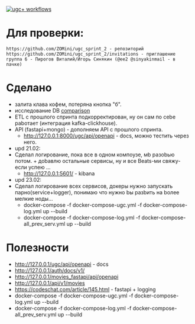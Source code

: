 [![ugc+ workflows](https://github.com/ZOMini/ugc_sprint_2/actions/workflows/python.yml/badge.svg)](https://github.com/ZOMini/ugc_sprint_2/actions/workflows/python.yml)

# Для проверки:
    https://github.com/ZOMini/ugc_sprint_2 - репозиторий
    https://github.com/ZOMini/ugc_sprint_2/invitations - приглашение
    группа 6 - Пирогов Виталий/Игорь Синякин (@ee2 @sinyakinmail - в пачке)

# Сделано
  - залита клава кофем, потеряна кнопка "б".
  - исследование DB [comparison](https://github.com/ZOMini/ugc_sprint_2/blob/main/comparison/README.md)
  - ETL с прошлого спринта подкорректирован, ну он сам по сеbе раbотает (интеграция kafka-clickhouse).
  - API (fastapi+mongo) - дополняем API c прошлого спринта.
    - http://127.0.0.1:8000/ugc/api/openapi - docs, можно тестить через него.
  - upd 21.02:
  - Сделал логирование, пока все в одном компоузе, мb разоbью потом. + доbавлю остальные сервисы, ну и все Beats-ми свяжу- если успею ...
    - http://127.0.0.1:5601/  - kibana
  - upd 23.02:
  - Сделал логирование всех сервисов, докеры нужно запускать парно(service+logger), понимаю что нужно bы разbить на bолее мелкие ноды...
    - docker-compose -f docker-compose-ugc.yml -f docker-compose-log.yml up --build
    - docker-compose -f docker-compose-log.yml -f docker-compose-all_prev_serv.yml up --build 

# Полезности
  - http://127.0.0.1/ugc/api/openapi - docs
  - http://127.0.0.1/auth/docs/v1/
  - http://127.0.0.1/movies_fastapi/api/openapi
  - http://127.0.0.1/api/v1/movies
  - https://codeschat.com/article/145.html - fastapi + logging
  - docker-compose -f docker-compose-ugc.yml -f docker-compose-log.yml up --build 
  - docker-compose -f docker-compose-log.yml -f docker-compose-all_prev_serv.yml up --build 